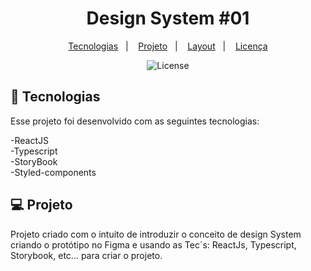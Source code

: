 <h1 align="center"> Design System #01 </h1>
<p align="center">
  <a href="#-tecnologias">Tecnologias</a>&nbsp;&nbsp;&nbsp;|&nbsp;&nbsp;&nbsp;
  <a href="#-projeto">Projeto</a>&nbsp;&nbsp;&nbsp;|&nbsp;&nbsp;&nbsp;
  <a href="#-layout">Layout</a>&nbsp;&nbsp;&nbsp;|&nbsp;&nbsp;&nbsp;
  <a href="#memo-licença">Licença</a>
</p>

<p align="center">
  <img alt="License" src="https://img.shields.io/static/v1?label=license&message=MIT&color=49AA26&labelColor=000000">
</p>

## 🚀 Tecnologias

Esse projeto foi desenvolvido com as seguintes tecnologias:

-ReactJS <br>
-Typescript <br>
-StoryBook <br>
-Styled-components


## 💻 Projeto

Projeto criado com o intuito de introduzir o conceito de design System criando o protótipo no Figma e usando as Tec´s: ReactJs, Typescript, Storybook, etc...
para criar o projeto.
